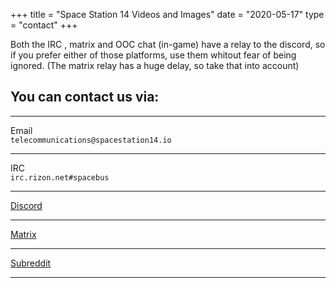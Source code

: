 +++
title = "Space Station 14 Videos and Images"
date = "2020-05-17"
type = "contact"
+++

Both the IRC , matrix and OOC chat (in-game) have a relay to the discord, so if you prefer either of those platforms, use them whitout fear of being ignored. (The matrix relay has a huge delay, so take that into account)
## You can contact us via:
<hr></hr>
<div id="email" class="contact"><div>Email</div><div><code>telecommunications@spacestation14.io</code></div></div>
<hr></hr>
<div id="IRC" class="contact">IRC<div><code>irc.rizon.net#spacebus</code></div></div>
<hr></hr>
<div class="contact"><a href="https://discord.gg/t2jac3p">Discord</a></div>
<hr></hr>
<div id="matrix" class="contact"><a href="https://matrix.to/#/!HqPKfiixhDatIneWiM:matrix.org?via=matrix.org&via=t2bot.io">Matrix</a></div>
<hr></hr>
<div id="reddit" class="contact"><a href="https://reddit.com/r/ss14">Subreddit</a></div>
<hr></hr>

